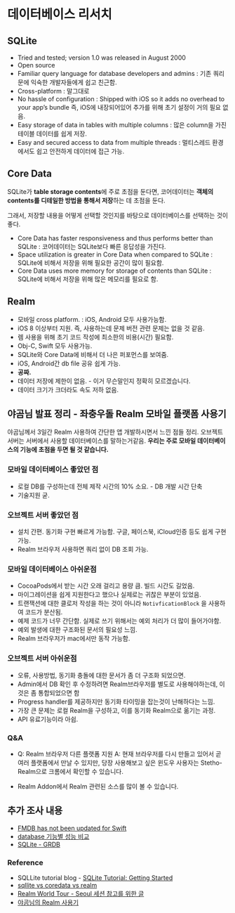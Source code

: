 # 데이터베이스 리서치

## SQLite

* Tried and tested; version 1.0 was released in August 2000
* Open source
* Familiar query language for database developers and admins
  : 기존 쿼리문에 익숙한 개발자들에게 쉽고 친근함.
* Cross-platform : 말그대로
* No hassle of configuration
  : Shipped with iOS so it adds no overhead to your app’s bundle
    즉, iOS에 내장되어있어 추가를 위해 초기 설정이 거의 필요 없음.
* Easy storage of data in tables with multiple columns
  : 많은 column을 가진 테이블 데이터를 쉽게 저장.
* Easy and secured access to data from multiple threads 
  : 멀티스레드 환경에서도 쉽고 안전하게 데이터에 접근 가능.



## Core Data
SQLite가 **table storage contents**에 주로 초점을 둔다면,
코어데이터는 **객체의 contents를 디테일한 방법을 통해서 저장**하는 데 초점을 둔다.

그래서, 저장할 내용을 어떻게 선택할 것인지를 바탕으로 데이터베이스를 선택하는 것이 좋다.

* Core Data has faster responsiveness and thus performs better than SQLite
  : 코어데이터는 SQLite보다 빠른 응답성을 가진다.
* Space utilization is greater in Core Data when compared to SQLite
  : SQLite에 비해서 저장을 위해 필요한 공간이 많이 필요함.
* Core Data uses more memory for storage of contents than SQLite
  : SQLite에 비해서 저장을 위해 많은 메모리를 필요로 함.

## Realm
* 모바일 cross platform.
  : iOS, Android 모두 사용가능함.
* iOS 8 이상부터 지원. 즉, 사용하는데 문제 버전 관련 문제는 없을 것 같음.
* 렘 사용을 위해 초기 코드 작성에 최소한의 비용(시간) 필요함.
* Obj-C, Swift 모두 사용가능.
* SQLite와 Core Data에 비해서 더 나은 퍼포먼스를 보여줌.
* iOS, Android간 db file 공유 쉽게 가능.
* **공짜.**
* 데이터 저장에 제한이 없음. - 이거 무슨말인지 정확히 모르겠습니다.
* 데이터 크기가 크더라도 속도 저하 없음.

## 야곰님 발표 정리 - 좌충우돌 Realm 모바일 플랫폼 사용기
야곰님께서 3일간 Realm 사용하여 간단한 앱 개발하시면서 느낀 점들 정리.
오브젝트 서버는 서버에서 사용할 데이터베이스를 말하는거같음.
**우리는 주로 모바일 데이터베이스의 기능에 초점을 두면 될 것 같습니다.**

### 모바일 데이터베이스 좋았던 점
* 로컬 DB를 구성하는데 전체 제작 시간의 10% 소요. - DB 개발 시간 단축
* 기술지원 굳.

### 오브젝트 서버 좋았던 점
* 설치 간편. 동기화 구현 빠르게 가능함. 구글, 페이스북, iCloud인증 등도 쉽게 구현 가능.
* Realm 브라우저 사용하면 쿼리 없이 DB 조회 가능.

### 모바일 데이터베이스 아쉬운점
* CocoaPods에서 받는 시간 오래 걸리고 용량 큼. 빌드 시간도 길었음.
* 마이그레이션을 쉽게 지원한다고 했으나 실제로는 귀찮은 부분이 있었음.
* 트랜잭션에 대한 클로저 작성을 하는 것이 아니라 `NotivficationBlock` 을 사용하여 코드가 분산됨.
* 예제 코드가 너무 간단함. 실제로 쓰기 위해서는 예외 처리가 더 많이 들어가야함.
* 예외 발생에 대한 구조화된 문서의 필요성 느낌.
* Realm 브라우저가 mac에서만 동작 가능함.

### 오브젝트 서버 아쉬운점
* 오류, 사용방법, 동기화 충돌에 대한 문서가 좀 더 구조화 되었으면.
* Admin에서 DB 확인 후 수정하려면 Realm브라우저를 별도로 사용해야하는데, 이것은 좀 통합되었으면 함
* Progress handler를 제공하지만 동기화 타이밍을 잡는것이 난해하다는 느낌.
* 가장 큰 문제는 로컬 Realm을 구성하고, 이를 동기화 Realm으로 옮기는 과정.
* API 유료기능이라 아쉽.

### Q&A

* Q: Realm 브라우저 다른 플랫폼 지원
A: 현재 브라우저를 다시 만들고 있어서 곧 여러 플랫폼에서 만날 수 있지만,
  당장 사용해보고 싶은 윈도우 사용자는 Stetho-Realm으로 크롬에서 확인할 수 있습니다.

* Realm Addon에서 Realm 관련된 소스를 많이 볼 수 있습니다.

## 추가 조사 내용

* [FMDB has not been updated for Swift](https://stackoverflow.com/questions/43625972/how-to-use-existing-sqlite-in-swift-3-fmdb)
* [database 기능별 성능 비교](https://github.com/groue/GRDB.swift/wiki/Performance)
* [SQLite - GRDB](https://github.com/groue/GRDB.swift)

### Reference

* SQLLite tutorial blog - [SQLite Tutorial: Getting Started](https://www.raywenderlich.com/123579/sqlite-tutorial-swift)
* [sqllite vs coredata vs realm](https://medium.com/@hiddenbrains/sqlite-core-data-and-realm-which-one-to-choose-for-ios-database-b12c0cd424df)
* [Realm World Tour - Seoul 세션 참고를 위한 글](http://sonim1.tistory.com/192)
* [야곰님의 Realm 사용기](https://news.realm.io/kr/news/develop-app-in-3-days-with-rmp/)

